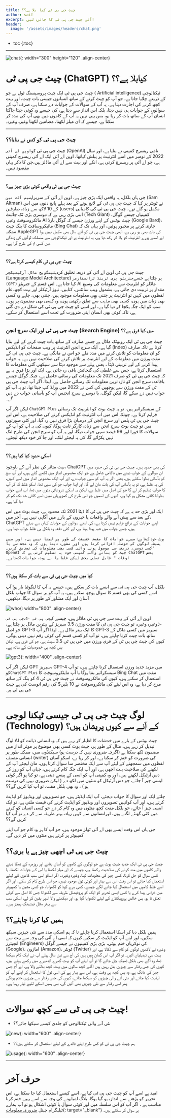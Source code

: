 ```yaml
---
title: چیٹ جی پی ٹی کیا بلا ہے؟؟
author: saif
excerpt: آئے چیٹ جی پی ٹی کا جائزہ لیں!
header:
  image: '/assets/images/headers/chat.png'
---
```


* toc
{:toc}

---

![chat]({{site.baseurl}}/assets/images/chatgpt/chat.png){: width="300" height="120"
.align-center}

# چیٹ جی پی ٹی (ChatGPT) کیابلا ہے؟؟

چیٹ جی پی ٹی ایک چیٹ پروسیسنگ ٹول ہے جو ( Artificial intelligence) ٹیکنالوجی کے
ذریعے چلایا جاتا ہے، جو آپ کو چیٹ کرنے کے ساتھ انسانوں جیسی بات چیت، اور بہت کچھ
کرنے کی اجازت دیتا ہے۔ یہ آپ کے سوالات کے جوابات دے سکتا ہے، صرف آپ کے سوالوں کے
جوابات ہی نہیں دیتا، بلکہ اس انداز سے دیتا ہے، کی جیسے وہ کوئی جیتا جاگتا انسان
آپ کے ساتھ بات کر رہا ہو، بس یہی نہیں یہ آپ کے کاموں میں بھی آپ کی مدد کر سکتا
ہے، جیسے کہ ای میلز لکھنا، مضامین لکھنا وغیرہ وغیرہ۔

---

### چیٹ جی پی ٹی کو کس نے بنایا؟؟

چیٹ جی پی ٹی کو`اوپن اے آئی` (OpenAI) نامی ریسرچ کمپنی نے بنایا ہے، اور سال 2022
کے نومبر میں اسے انٹرنیٹ پر پبلش کیاتھا، اوپن اے آئی ایک اے آئی ریسرچ کمپنی ہے،
جو اے آئی پر ریسرچ کرتی ہے، انکے اور بہت سے اے آئی ماڈلز ہیں،جن کا ذکر یہاں
مقصود نہیں۔

---

### چیٹ جی پی ٹی واقعی کوئی بڑی چیز ہے؟

جی ہاں بلکل، یہ واقعی ایک بڑی چیز ہے، اوپن اے آئی کے سربراہ`سیم آلٹ مین` (Sam
Altman) نے ٹویٹر پر کہا کہ چیٹ جی پی ٹی کے لانچ ہونے کے بعد پہلے پانچ دنوں میں
اس کے 10 لاکھ سے زیادہ صارفین (users) مکمل ہو گئے تھے، چیٹ جی پی ٹی کی کامیابی
اتنی بڑی رہی ہے کہ دوسری بڑی ٹک جائنٹ (Tech Giant) کمپنیاں جیسے گوگل، مائکروسوفٹ
وغیرہ AI چیٹ بوٹس کے اپنے ورژن جیسے کہ گوگل بارڈ (Google Bard)، مائیکروسافٹ کا
بنگ چیٹ (Bing Chat) جاری کرنے پر مجبور ہوئیں، اور یہاں تک کہ ممکنہ AppleGPT کی
بات بھی ہو رہی ہے، ابھی چیٹ جی پی ٹی کو آئے سال بھی مکمل نہیں ہوا اور اسنے پورے
انٹرنیٹ کو ہلا کر رکھ دیا ہے، یہ انٹرنیٹ پر اور ٹیکنالوجی سے منسلک لوگوں کی
زندگی میں کسی بم کی طرح گرا ہے۔

---

### چیٹ جی پی ٹی کام کیسے کرتا ہے؟؟

چیٹ جی پی ٹی اوپن اے آئی کے ذریعہ تخلیق کردہ`لینگویج ماڈل آرکیٹیکچر` (Language
Model Architecture) پر چلتا ہے جسے`جنریٹو پری ٹرینڈ ٹرانسفارمر (GPT)` کہا جاتا
ہے۔ اس قسم کے جنریٹو AI ماڈلز کو انٹرنیٹ سے معلومات کی وسیع مقدار پر تربیت دی
جاتی ہے، بشمول ویب سائٹس، کتابیں، نیوز آرٹیکلز اور بہت کچھ۔عام لفظوں میں کہیں تو
انٹرنیٹ پر جتنی بھِی معلومات موجود ہیں، جتنی بھی، چاہے وہ کسی بھِی زبان میں ہوں،
کسی بھی مذہب سے تعلق رکھتی ہوں، وہ کسی بھی مضمون پر ہوں، سب کو ایک جگہ یکجا کر
دیا گیا ہے، اور اسی کو چیٹ جی پی ٹی کی شکل دے دی گئی ہے، تاکہ کوئی بھی انسان
اپنی ضرورت کے تحت اسے استعمال کر سکے۔

---

### چیٹ جی پی ٹی اور ایک سرچ انجن (Search Engine)  میں کیا فرق ہے؟؟

چیٹ جی پی ٹی ایک روبوٹک ماڈل ہے جسے صارف کے ساتھ بات چیت کرنے کے لیے بنایا گیا
ہے۔ ایک سرچ انجن انٹرنیٹ پر ویب صفحات کو انڈیکس (Index) کرتا ہے تاکہ صارف کو ان
معلومات کو تلاش کرنے میں مدد ملے جو اس نے مانگی ہے۔ چیٹ جی پی ٹی کے مفت ورژن میں
معلومات کے لیے انٹرنیٹ پر تلاش کرنے کی صلاحیت نہیں ہے۔ یہ جواب پیدا کرنے کے لیے
تربیتی ڈیٹا ، یعنی پہلے سے موجود دیٹا سے سیکھی گئی معلومات کا استعمال کرتا ہے،
جس سے غلطی کی گنجائش باقی رہ جاتی ہے۔ ایک اور بڑا فرق یہ ہے کہ چیٹ جی پی ٹی کو
صرف 2021 تک معلومات کی رسائی حاصل ہے، جبکہ گوگل جیسے باقاعدہ سرچ انجن کو تازہ
ترین معلومات تک رسائی حاصل ہے۔ لہذا، اگر آپ چیٹ جی پی ٹی کے مفت ورژن سے پوچھیں
کی کس نے 2022 میں ورلڈ کپ جیتا تھا، تو یہ آپ کو جواب نہیں دے سکے گا، لیکن گوگل،
یا دوسرے سرچ انجنس آپ کو بآسانی جواب دے دیں گے۔

لیکن اگر آپ `ChatGPT Plus` کے سبسکرائبر ہیں، تو یہ چیٹ بوٹ کو انٹرنیٹ تک رسائی
فراہم کرتا ہے۔ چونکہ اس میں اب انٹرنیٹ کو انڈیکس کرنے کی صلاحیت ہے، اس لیے چیٹ
جی پی ٹی پلس اور سرچ انجن کے درمیان بڑا فرق نہیں رہ گیا، اور کئی صورتوں میں تو
چیٹ بوٹ سرچ انجن سے زیادہ کارگر ثابت ہوگا، کیوں کی یہ آپ کو آپ کے سوالات کا فورا
اور 99 فیصد سہی جواب دیگا، اور یہ آپ کو سرچ انجن کی طرح لنک نہیں پکڑائے گا، کی
یہ لیجئے لنک، اور جا کر خود دیکھ لیجئے۔

---

### اسکی حدود کیا کیا ہیں؟؟

بہت متاثر کن نظر آنے کے باوجود، ChatGPT کی بھی حدود ہیں۔ چیٹ جی پی ٹی کی حدود
میں ان سوالوں کے جواب دینے میں ناکامی شامل ہے جو ایک مخصوص انداز میں لکھے گئے
ہوں، اور آپ سچ کو بآسانی بدلوا سکتے ہیں، یعنی اگر یہ آپ کو سہی جواب دے، اور آپ
ایک مخصوص انداز میں اسے کہیں، کی یہ غلط ہے، تو یہ بآسانی آپ کی بات مان لے گا،
اور اپنا جواب جو کی سہی تھا، اسکو غلط کہ کر آپ کا جواب تسلیم کر لے گا جو کی اصل
میں غلط ہے، لیکن یہ اسکے شروعاتی دنوں میں تھا، اب اسے جواب بدلوانا کافی مشکل ہو
گیا ہے، کیوں کی اسمیں جو اس طرح کی کمزوریاں تھِیں اسے کافی حد تک کم کر دیا گیا
ہے۔

ایک اور بڑی حد یہ ہے کہ چیٹ جی پی ٹی کا ڈیٹا 2021 تک محدود ہے، چیٹ بوٹ میں اس کے
بعد سے پیش آنے والے واقعات یا خبروں کے بارے میں آگاہی نہیں ہے۔ آخر میں، ChatGPT
اپنے جوابات کے ذرائع فراہم نہیں کرتا ہے، کی اسنے سوالوں کے جوابات کہاں سے دیئے
ہیں، جسے جواب میں شبہ پیدا ہوتا ہے، اور کئی دفعہ وہ بلکل ہی غلط جواب دیتا ہے۔

بوٹ خود کہتا ہے:
`میرے جوابات کا مقصد حقیقت کے طور پر لینا نہیں ہے، اور میں ہمیشہ لوگوں کی حوصلہ افزائی کرتا ہوں اور مشورہ دیتا ہوں کہ وہ مجھ سے یا کسی دوسرے ذریعہ سے موصول ہونے والی کسی بھی معلومات کی تصدیق کریں۔"  OpenAI چیٹ کو بنانے والی کمپنی خود یہ تسلیم کرتی ہے کہ ChatGPT بعض اوقات " قابل تسلی بخش لیکن غلط یا بے ہودہ جوابات`
لکھتا ہے۔

---

### کیا میں چیٹ جی پی ٹی سے بات کر سکتا ہوں؟؟

بلکل، آپ چیٹ جی پی ٹی سے ایسے بات کر سکتے ہیں، جیسے یہ آپ کا لنگوٹیا یار ہو! آپ
اسے کسی کی بھی قسم کا سوال پوچھ سکتے ہیں، یہ آپ کو ہر سوال کا جواب بلکل آسان اور
ایک مشاور کے طور پر دیگا، دیکھیں۔

![who]({{site.baseurl}}/assets/images/chatgpt/who.png){: width="800" .align-center}

اوپن اے آئی کے بہت سے جی پی ٹی ماڈلز ہیں، جیسے
کی`جی پی ٹی -4`،`جی پی ٹی -3`وغیرہ وغیرہ، تو چیٹ جی پی ٹی کا مفت ورژن 3.5 سیریز
کے بہترین ماڈل پر چلتا ہے، جو اصل GPT-3 کا ایک بہتر ماڈل ہے۔ لہذا اگر آپ GPT-3
سیریز میں کسی ماڈل کے ساتھ بات چیت کرنا چاہتے ہیں، تو آپ کو کسی قسم کی کوئی رقم
نہیں دینی ہوگی، کیوں کی چیٹ جی پی ٹی کے فری ورزن میں جی پی ٹی 3.5 سیٹ ہے، جو کی
فری ہے، لیکن بس کچھ ہی خصوصیات کے ساتھ ہے۔

![gpt3]({{site.baseurl}}/assets/images/chatgpt/gpt3.png){: width="400" .align-center}

لیکن اگر آپ GPT سیریز، GPT-4 میں مزید جدید ورزن استعمال کرنا چاہتے ہیں، تو آپ
کو`ChatGPT Plus` سبسکرائبر بننا ہوگا یا آپ مایئکروسوفٹ کا Bing Chat مفت میں
استعمال کر سکتے ہیں، کیوں کی مائکروسوفٹ نے چیٹ جی پی ٹی 4 کو بنگ کے ساتھ مرج کر
دیا ہے، وہ اس لیئے کی مائکروسوفٹ نے 10 بلین$ کی رقم انوسٹ کی ہے چیٹ جی پی ٹی پر۔

---

# لوگ چیٹ جی پی ٹی جیسی ٹیکنا لوجی (Technology) کے آنے سے کیوں پریشان ہیں؟

لوگ AI چیٹ بوٹس کے بارے میں خدشات کا اظہار کر رہے ہیں کہ وہ انسانی ذہانت کو
تبدیل کر رہے ہیں۔ مثال کے طور پر، چیٹ بوٹ کسی بھی موضوع پر موثر انداز میں مضمون
لکھ سکتا ہے (اگرچہ ضروری نہیں کہ درست ہو) سیکنڈوں میں، ممکنہ طور پر انسانی مصنف
(writer) کی ضرورت کو ختم کر سکتا ہے، اور کر رہا ہے، اسکو آسان لفظوں میں سمجھنے
کے لیئے آپ سے ایک مختصر سا سوال کرتا ہوں، مان لیجئے آپ کے لکھنے کی صلاحیت بہت
اچھی ہے، اور آپ ایک جگہ کام کرتے ہیں، جہاں آپ کو روز کے دس آرٹیکل لکھنے ہیں، اور
وہ کمپنی آپ کو اسی کے پیسے دیتی ہے، تو کیا ہو اگر کوئی ایسی چیز آ جائے، جو دس
آرٹیکل کو منٹوں میں لکھ دے ( لیکن ضروری نہیں کی درست ہو ) ، وہ بھی بلکل مفت، تو
آپ کیا کریں گے؟؟

چلئے ایک اور سوال کا جواب دیجئے، آپ ایک ایڈیٹر ہیں، جو تصویروں اور ویڈیوز کو
ایڈیٹ کرتے پیں، اور آپ کوانہیں تصویروں اور ویڈیوز کو ایڈیٹ کرنے کی قیمت ملتی ہے،
تو ایک ایسی چیز آ جائے، جو بلکل مفت کچھ منٹوں میں وہ کام کر دے جو کسی انسان کو
کرنے میں کئی گھنٹے لگتے ہوں، اورانسانوں سے کہیں زیادہ بہتر طریقہ سے کر دے تو آپ
کیا کریں گے؟؟

جی ہاں اس وقت ایسے بھی اے آئی ٹولز موجود ہیں، جو آپ کا ہر وہ کام جو آپ اپنے
کمپیوٹر پر کرتے ہیں منٹوں میں کر دیں گے۔

## چیٹ جی پی ٹی اچھی چیز ہے یا بری؟؟

چیٹ جی پی ٹی ایک جدید چیٹ بوٹ ہے جو لوگوں کے کاموں کو آسان بنانے اور روزمرہ کے
تھکا دینے والے کاموں میں مدد کرنے کی صلاحیت رکھتا ہے، جیسے کہ ای میلز لکھنا یا
اس کے جوابات لکھنا، یا کسی سوال کو حل کرنا، کسی چیز کی معلومات لینا، وغیرہ
وغیرہ۔ اگر اسکو اسی سب کاموں کے لیئے استعمال کیا جاِئے تو اس وقت اس سے بہتر اور
کوئی ٹول موحود نہیں، جو اس طرح کام کر سکے، اور اگر اسے غلط کاموں میں استعمال کیا
جانے لگے جیسے، کسی برے کوڈ کو لکھوانا، جو کسی مشین یا کمپیوٹر میں خرابی پیدا کرے
یا کسی ایسی تحریر کو ایک کو پروفیشنل طریقہ سے لکھوانا جس کا اصل سے کوئی تعلق نا
ہو، بس خالص پروپیکنڈے کے لیئے لکھوایا گیا ہو، اور دیکھنے والا اسپر یقین کر لے،
اسکی سب سے بہتر مثال فیشینگ پیجز ہیں۔

## ہمیں کیا کرنا چاہئے؟؟

ہمیں بلکل دبا کر اسکا استعمال کرنا چاہِئے تا کہ ہم اسکی مدد سے نئی چیزیں سیکھ
سکیں، اور اپنے آپ کو اپڈیٹ کر سکیں کیوں کہ اسی اے آئی کی وجہ سے بہت سے انجیئرز
(Engineers) کی نوکریاں ختم ہوئی، بڑی بڑی کمپنیوں نے جیسے گوگل (Google)، امازون
(Amazon)، ٹویٹر (Twitter) وغیرہ نے لاکھوں لوگوں کو کام سے نکالا ہے، اور بہت سی
تبدیلیاں آئیں۔ تو اگر آپ اس گمان میں ہیں کی آج سے تین سال پہلے آپ نے ایک کام
سیکھا تھا، وہ آگے بھی بلکل ٹھیک چل جائے گا تو آُپ اپنے آپ کو بہت گھرے اندھیرے میں
رکھے ہوئے ہیں، کیوں کی جس رفتار سے چیزیں بدل رہیں ہیں اگلے کچھ سالوں میں بہت کچھ
بدلنے والا ہے، اور آج جس چیز کی مانگ ہے، وہ بس کچھ ہی وقت ہے، اس سے بہتر ہے کی
اسی ٹول کا استعمال کر اپنے آپ کو اپڈیٹ کیا جائے اور نئی آنے والی چیزوں کو سیکھا
جائے، کیوں کی جس رفتار سے چیزیں ختم ہونگی پھر اسی رفتار سے نئی چیزیں بھی آئیں
گی، بس ہمیں اسکے لئیے تیار رہنا ہے۔

---

# چیٹ جی پی ٹی سے کچھ سوالات!

- نئی آنے والی ٹیکنالوجی کو جلدی کیسے سیکھا جائے؟؟

![new]({{site.baseurl}}/assets/images/chatgpt/new.png){: width="600" .align-center}

- ہم چیٹ جی پی ٹی کو کس طرح اپنے فائدے کے لیئے استعمال کر سکتے ہیں؟؟

![usage]({{site.baseurl}}/assets/images/chatgpt/usage.png){: width="600" .align-center}

---

# حرف آخر

امید ہے اسے آپ کو چیٹ جی پی ٹی کیا ہے، اسے کیسے استعمال کیا جا سکتا ہے، اس تحریر
کو پڑھنے سے اندازہ ہو گیا ہوگا، بلاگ لمباہونے کی وجہ سے اسے یہیں ختم کرنا مناسب
ہے ، اگر آپ کو اس سلسلہ میں اور کوئی سوال یا کوئی اشکال ہو تو آپ ہمارے ٹیلیگرام
چینل  [ضروری معلومات](https://t.me/impoinfo){: target="_blank"}   پر سوال کر سکتے ہیں۔
